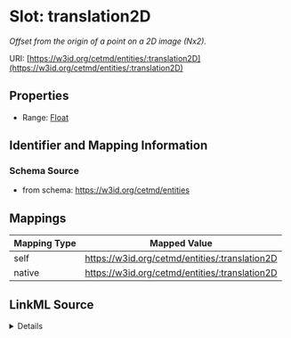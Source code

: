 

# Slot: translation2D


_Offset from the origin of a point on a 2D image (Nx2)._





URI: [https://w3id.org/cetmd/entities/:translation2D](https://w3id.org/cetmd/entities/:translation2D)



<!-- no inheritance hierarchy -->








## Properties

* Range: [Float](Float.md)





## Identifier and Mapping Information







### Schema Source


* from schema: https://w3id.org/cetmd/entities




## Mappings

| Mapping Type | Mapped Value |
| ---  | ---  |
| self | https://w3id.org/cetmd/entities/:translation2D |
| native | https://w3id.org/cetmd/entities/:translation2D |




## LinkML Source

<details>
```yaml
name: translation2D
description: Offset from the origin of a point on a 2D image (Nx2).
from_schema: https://w3id.org/cetmd/entities
rank: 1000
array:
  exact_number_dimensions: 2
  dimensions:
  - alias: N
    minimum_cardinality: 1
  - alias: xy
    exact_cardinality: 2
alias: translation2D
range: float

```
</details>